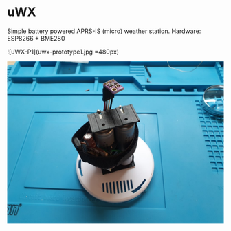 # uWX
Simple battery powered APRS-IS (micro) weather station. Hardware: ESP8266 + BME280

![uWX-P1](uwx-prototype1.jpg =480px)

![uWX-P2](uwx-prototype.jpg)
